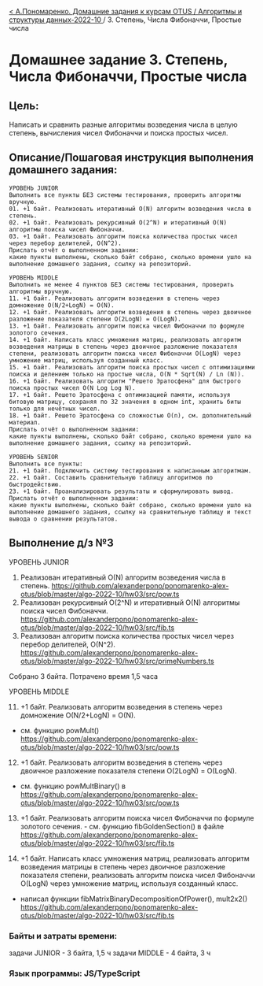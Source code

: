 [< А.Пономаренко. Домашние задания к курсам OTUS / Алгоритмы и структуры данных-2022-10 ](../README.md) / 3. Степень, Числа Фибоначчи, Простые числа

# Домашнее задание 3. Степень, Числа Фибоначчи, Простые числа

## Цель:

Написать и сравнить разные алгоритмы возведения числа в целую степень, вычисления чисел Фибоначчи и поиска простых чисел.

## Описание/Пошаговая инструкция выполнения домашнего задания:

```
УРОВЕНЬ JUNIOR
Выполнить все пункты БЕЗ системы тестирования, проверить алгоритмы вручную.
01. +1 байт. Реализовать итеративный O(N) алгоритм возведения числа в степень.
02. +1 байт. Реализовать рекурсивный O(2^N) и итеративный O(N) алгоритмы поиска чисел Фибоначчи.
03. +1 байт. Реализовать алгоритм поиска количества простых чисел через перебор делителей, O(N^2).
Прислать отчёт о выполненном задании:
какие пункты выполнены, сколько байт собрано, сколько времени ушло на выполнение домашнего задания, ссылку на репозиторий.

УРОВЕНЬ MIDDLE
Выполнить не менее 4 пунктов БЕЗ системы тестирования, проверить алгоритмы вручную.
11. +1 байт. Реализовать алгоритм возведения в степень через домножение O(N/2+LogN) = O(N).
12. +1 байт. Реализовать алгоритм возведения в степень через двоичное разложение показателя степени O(2LogN) = O(LogN).
13. +1 байт. Реализовать алгоритм поиска чисел Фибоначчи по формуле золотого сечения.
14. +1 байт. Написать класс умножения матриц, реализовать алгоритм возведения матрицы в степень через двоичное разложение показателя степени, реализовать алгоритм поиска чисел Фибоначчи O(LogN) через умножение матриц, используя созданный класс.
15. +1 байт. Реализовать алгоритм поиска простых чисел с оптимизациями поиска и делением только на простые числа, O(N * Sqrt(N) / Ln (N)).
16. +1 байт. Реализовать алгоритм "Решето Эратосфена" для быстрого поиска простых чисел O(N Log Log N).
17. +1 байт. Решето Эратосфена с оптимизацией памяти, используя битовую матрицу, сохраняя по 32 значения в одном int, хранить биты только для нечётных чисел.
18. +1 байт. Решето Эратосфена со сложностью O(n), см. дополнительный материал.
Прислать отчёт о выполненном задании:
какие пункты выполнены, сколько байт собрано, сколько времени ушло на выполнение домашнего задания, ссылку на репозиторий.

УРОВЕНЬ SENIOR
Выполнить все пункты:
21. +1 байт. Подключить систему тестирования к написанным алгоритмам.
22. +1 байт. Составить сравнительную таблицу алгоритмов по быстродействию.
23. +1 байт. Проанализировать результаты и сформулировать вывод.
Прислать отчёт о выполненном задании:
какие пункты выполнены, сколько байт собрано, сколько времени ушло на выполнение домашнего задания, ссылку на сравнительную таблицу и текст вывода о сравнении результатов.

```




## Выполнение д/з №3

УРОВЕНЬ JUNIOR

01. Реализован итеративный O(N) алгоритм возведения числа в степень. https://github.com/alexanderpono/ponomarenko-alex-otus/blob/master/algo-2022-10/hw03/src/pow.ts
02. Реализован рекурсивный O(2^N) и итеративный O(N) алгоритмы поиска чисел Фибоначчи. https://github.com/alexanderpono/ponomarenko-alex-otus/blob/master/algo-2022-10/hw03/src/fib.ts
03. Реализован алгоритм поиска количества простых чисел через перебор делителей, O(N^2). https://github.com/alexanderpono/ponomarenko-alex-otus/blob/master/algo-2022-10/hw03/src/primeNumbers.ts

Собрано 3 байта. Потрачено время 1,5 часа

УРОВЕНЬ MIDDLE

11. +1 байт. Реализовать алгоритм возведения в степень через домножение O(N/2+LogN) = O(N). 
- см. функцию powMult() 
https://github.com/alexanderpono/ponomarenko-alex-otus/blob/master/algo-2022-10/hw03/src/pow.ts

12. +1 байт. Реализовать алгоритм возведения в степень через двоичное разложение показателя степени O(2LogN) = O(LogN).
- см. функцию powMultBinary() в 
https://github.com/alexanderpono/ponomarenko-alex-otus/blob/master/algo-2022-10/hw03/src/pow.ts

13. +1 байт. Реализовать алгоритм поиска чисел Фибоначчи по формуле золотого сечения. - см. функцию fibGoldenSection() в файле https://github.com/alexanderpono/ponomarenko-alex-otus/blob/master/algo-2022-10/hw03/src/fib.ts

14. +1 байт. Написать класс умножения матриц, реализовать алгоритм возведения матрицы в степень через двоичное разложение показателя степени, реализовать алгоритм поиска чисел Фибоначчи O(LogN) через умножение матриц, используя созданный класс. 
- написал функции fibMatrixBinaryDecompositionOfPower(), mult2x2()
https://github.com/alexanderpono/ponomarenko-alex-otus/blob/master/algo-2022-10/hw03/src/fib.ts


### Байты и затраты времени:
задачи JUNIOR - 3 байта, 1,5 ч
задачи MIDDLE - 4 байта, 3 ч

### Язык программы: JS/TypeScript